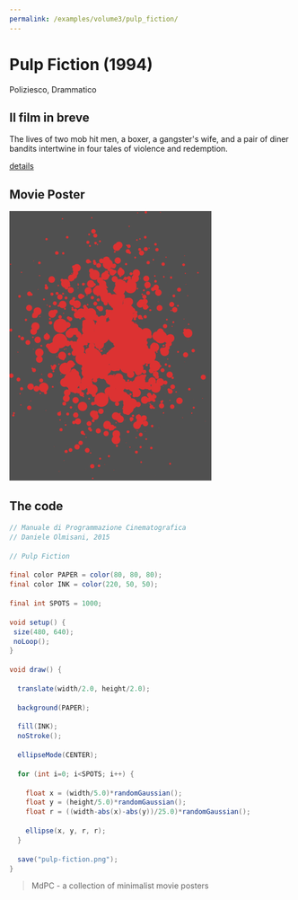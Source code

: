 ```yaml
---
permalink: /examples/volume3/pulp_fiction/
---
```

# Pulp Fiction (1994)

Poliziesco, Drammatico

## Il film in breve
The lives of two mob hit men, a boxer, a gangster's wife, and a pair of diner bandits intertwine in four tales of violence and redemption.

[details](https://www.imdb.com/title/tt0110912/)

## Movie Poster
<img src="pulp-fiction.png"  width="360px" title="Pulp Fiction">


## The code
```java
// Manuale di Programmazione Cinematografica
// Daniele Olmisani, 2015

// Pulp Fiction

final color PAPER = color(80, 80, 80);
final color INK = color(220, 50, 50);

final int SPOTS = 1000;

void setup() {
 size(480, 640);
 noLoop();
}

void draw() {
  
  translate(width/2.0, height/2.0);
  
  background(PAPER);
  
  fill(INK);
  noStroke();
  
  ellipseMode(CENTER);
  
  for (int i=0; i<SPOTS; i++) {
    
    float x = (width/5.0)*randomGaussian();
    float y = (height/5.0)*randomGaussian();
    float r = ((width-abs(x)-abs(y))/25.0)*randomGaussian();
    
    ellipse(x, y, r, r);
  }
  
  save("pulp-fiction.png");
}

```

> MdPC - a collection of minimalist movie posters
